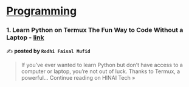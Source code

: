 
<h1><a href=https://medium.com/tag/programming/recommended target="_blank" rel="noopener noreferrer">Programming</a></h1>
<h3>1. Learn Python on Termux The Fun Way to Code Without a Laptop - <a href="https://medium.com/hinai-tech/learn-python-on-termux-the-fun-way-to-code-without-a-laptop-41fed49ba188?source=rss------programming-5" target="_blank" rel="noopener noreferrer">link</a></h3>

✍️ **posted by `Rodhi Faisal Mufid`**

<blockquote>If you’ve ever wanted to learn Python but don’t have access to a computer or laptop, you’re not out of luck. Thanks to Termux, a powerful…
Continue reading on HINAI Tech »</blockquote>

